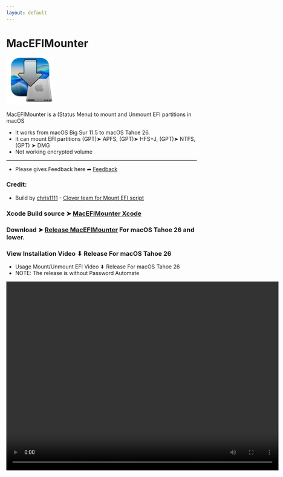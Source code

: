 ```yaml
---
layout: default
---
```


# MacEFIMounter

<img src="Notifications/applet.png" alt="Github Project" style="width:25%;">

MacEFIMounter is a (Status Menu) to mount and Unmount EFI partitions in macOS
- It works from macOS Big Sur 11.5 to macOS Tahoe 26.
- It can mount EFI partitions (GPT)➤ APFS, (GPT)➤ HFS+J, (GPT)➤ NTFS, (GPT) ➤ DMG
- Not working encrypted volume

--------------------------------------------------------------------------------

- Please gives Feedback here ➦ [Feedback](https://github.com/chris1111/MacEFIMounter/discussions/1)
  
### Credit:
- Build by [chris1111](https://github.com/chris1111/) - [Clover team for Mount EFI script](https://sourceforge.net/projects/cloverefiboot/)

### Xcode Build source ➤ [MacEFIMounter Xcode](https://github.com/chris1111/MacEFIMounter/blob/main/Xcode-Build.md)

### Download ➤ [Release MacEFIMounter](https://github.com/chris1111/MacEFIMounter/releases/tag/V1) For macOS Tahoe 26 and lower.

### View Installation Video ⬇︎ Release For macOS Tahoe 26
- Usage Mount/Unmount EFI Video ⬇︎ Release For macOS Tahoe 26
- NOTE: The release is without Password Automate

<video width="720" height="500" controls>
  <source src="Video/UsageRelease.mp4" type="video/mp4">

</video>

